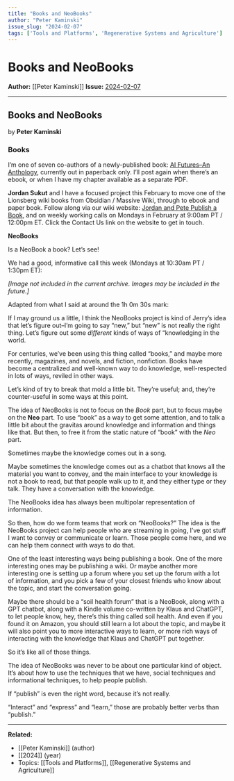 ```yaml
---
title: "Books and NeoBooks"
author: "Peter Kaminski"
issue_slug: "2024-02-07"
tags: ['Tools and Platforms', 'Regenerative Systems and Agriculture']
---
```


# Books and NeoBooks

**Author:** [[Peter Kaminski]]
**Issue:** [2024-02-07](https://plex.collectivesensecommons.org/2024-02-07/)

---

## Books and NeoBooks
by **Peter Kaminski**

### Books
I’m one of seven co-authors of a newly-published book: [AI Futures–An Anthology](https://www.amazon.com/AI-Futures-Anthology-Cyndi-Coon/dp/B0CT5HLWJV/), currently out in paperback only. I’ll post again when there’s an ebook, or when I have my chapter available as a separate PDF.

**Jordan Sukut** and I have a focused project this February to move one of the Lionsberg wiki books from Obsidian / Massive Wiki, through to ebook and paper book. Follow along via our wiki website: [Jordan and Pete Publish a Book](https://jppb.lionsberg.wiki/), and on weekly working calls on Mondays in February at 9:00am PT / 12:00pm ET. Click the Contact Us link on the website to get in touch.

**NeoBooks**

Is a NeoBook a book? Let’s see!

We had a good, informative call this week (Mondays at 10:30am PT / 1:30pm ET):

*[Image not included in the current archive. Images may be included in the future.]*

Adapted from what I said at around the 1h 0m 30s mark:

If I may ground us a little, I think the NeoBooks project is kind of Jerry’s idea that let’s figure out–I’m going to say “new,” but “new” is not really the right thing. Let’s figure out some *different* kinds of ways of “knowledging in the world.

For centuries, we’ve been using this thing called “books,” and maybe more recently, magazines, and novels, and fiction, nonfiction. Books have become a centralized and well-known way to do knowledge, well-respected in lots of ways, reviled in other ways.

Let’s kind of try to break that mold a little bit. They’re useful; and, they’re counter-useful in some ways at this point.

The idea of NeoBooks is not to focus on the *Book* part, but to focus maybe on the **Neo** part. To use “book” as a way to get some attention, and to talk a little bit about the gravitas around knowledge and information and things like that. But then, to free it from the static nature of “book” with the *Neo* part.

Sometimes maybe the knowledge comes out in a song.

Maybe sometimes the knowledge comes out as a chatbot that knows all the material you want to convey, and the main interface to your knowledge is not a book to read, but that people walk up to it, and they either type or they talk. They have a conversation with the knowledge.

The NeoBooks idea has always been multipolar representation of information.

So then, how do we form teams that work on “NeoBooks?” The idea is the NeoBooks project can help people who are streaming in going, I’ve got stuff I want to convey or communicate or learn. Those people come here, and we can help them connect with ways to do that.

One of the least interesting ways being publishing a book. One of the more interesting ones may be publishing a wiki. Or maybe another more interesting one is setting up a forum where you set up the forum with a lot of information, and you pick a few of your closest friends who know about the topic, and start the conversation going.

Maybe there should be a “soil health forum” that is a NeoBook, along with a GPT chatbot, along with a Kindle volume co-written by Klaus and ChatGPT, to let people know, hey, there’s this thing called soil health. And even if you found it on Amazon, you should still learn a lot about the topic, and maybe it will also point you to more interactive ways to learn, or more rich ways of interacting with the knowledge that Klaus and ChatGPT put together.

So it’s like all of those things.

The idea of NeoBooks was never to be about one particular kind of object. It’s about how to use the techniques that we have, social techniques and informational techniques, to help people publish.

If “publish” is even the right word, because it’s not really.

“Interact” and “express” and “learn,” those are probably better verbs than “publish.”

---

**Related:**
- [[Peter Kaminski]] (author)
- [[2024]] (year)
- Topics: [[Tools and Platforms]], [[Regenerative Systems and Agriculture]]

